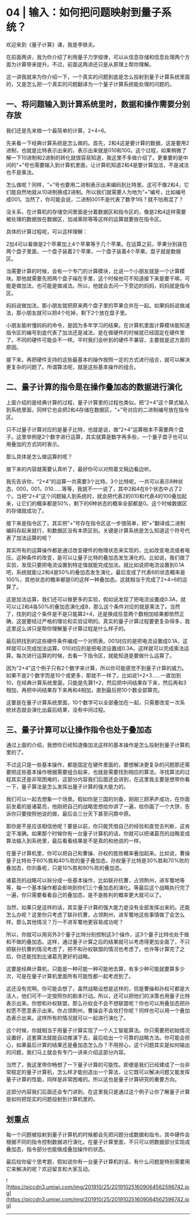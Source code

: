 # 04 | 输入：如何把问题映射到量子系统？

欢迎来到《量子计算》课，我是李铁夫。

在前面两讲，我为你介绍了利用量子力学规律，可以从信息存储和信息处理两个方面为计算带来提升。不过，前面这两讲还只是从原理上帮你理解。

这一讲我就来为你介绍一下，一个真实的问题到底是怎么投射到量子计算系统里面的，又是怎么把一个真实的问题翻译为一个量子计算系统能处理的问题的。

## 一、将问题输入到计算系统里时，数据和操作需要分别存放

我们还是先来做一个最简单的计算，2+4=6。

先来看一下经典计算系统是怎么做的。首先，2和4这是要计算的数据，这是要用2进制，也就是比特表示出来的，表示出来就是010和100。这个过程，如果稍微了解一下10进制和2进制的转化就很容易知道，我这里不多做介绍了。更重要的是中间的“+”号也需要输入到计算机里面，让计算机知道2和4是要计算加法，不是减法也不是乘法。

怎么做呢？同样，“+”号也要用二进制表示出来编码到比特里。这可不像2和4，它们能自然地就从10进制换成2进制。所以我们就需要人为地为“+”编号，比如编号成001。当然了，你可能会说，二进制001不是代表了数字1吗？就不怕用混了？

没关系，在计算机的存储空间里面是分着数据区和指令区的，像是2和4这样需要被处理的数据放在数据区，加减乘除等等这样的运算就要放在指令区。

具体的计算过程呢，可以这样理解：

2加4可以看做是2个苹果加上4个苹果等于几个苹果。在运算之前，苹果分别装在两个盘子里面，一个盘子装着2个苹果，一个盘子装着4个苹果。盘子就是数据区。

当需要计算的时候，会有一个专门的计算模块，比说一个小朋友就是一个计算模块。那他就需要先把两个盘子端在手里，这个时候他可不知道接下来是要干嘛，可能是做加法，也可能是做减法。所以，他就会去问一下旁边的妈妈，妈妈就是指令区。

妈妈说做加法，那小朋友就把原来两个盘子里的苹果合并在一起。如果妈妈说做减法，那小朋友就可以把4个吃掉，剩下2个放在盘子里。

小朋友能听懂妈妈的命令，是因为多年学习的结果。在计算机里面计算模块能知道指令区的编号到底代表了加法还是减法，是在做硬件的时候就已经固定在硬件里了。不同的硬件可能会不一样。平时我们会听到的硬件不兼容，主要就是这方面的原因。

接下来，再把硬件支持的这些最基本的操作按照一定的方式进行组合，就可以解决更复杂的问题了。所谓算法呢，就是这些基本操作的组合。

## 二、量子计算的指令是在操作叠加态的数据进行演化

上面介绍的是经典计算的过程，量子计算里的过程也类似。把“2+4”这个算式输入到系统里面，同样它也会把2和4存储在数据区，“+”号对应的二进制编号放在指令区。

只不过量子计算对应的是量子比特，也就是说，做“2+4”运算根本不需要两个盘子。这里举例是2个数字进行运算，其实就算是数字再多些，一个量子盘子也可以用叠加的方式同时表示。

那么具体是怎么做运算的呢？

接下来的内容就需要认真听了，最好你可以对照着文稿边看边听。

我先告诉你，“2+4”的运算一共需要3个比特。3个比特呢，一共可以表示8种状态，000，001，010……等等，我就不一一说了，其中2和4在8个状态中占了2个。当把“2+4”这个问题输入到系统时，就会把代表2的010和代表4的100叠加起来，让它们的概率都是50%，剩下的6种状态的概率全部都是0。这个时候数据区的存储就成功了。

接下来是指令区了。其实把“+”号存在指令区这一步很简单，把“+”翻译成二进制编码存起来就行，和数据区没有本质区别。关键是计算系统是怎么知道这个符号代表了加法运算的呢？

其实所有的运算操作都是通过改变硬件的物理状态来实现的，比如改变电流或者电压。这种条件的改变，是可以让量子比特的叠加态发生演化的。比如说，我们做了实验，发现只要把电流设置到特定值就能完成加法。就比如说把电流设置到0.1A吧，系统就能让2和4是50%的叠加态发生演化，最后变成了代表6的状态概率是100%，其他状态的概率都是0的这样一种叠加态。这就相当于完成了2+4=6的运算了。

这是加法运算，我们还可以做更多的实验，假如说发现了把电流设置成0.3A，就可以让2和4各50%的叠加态演化成8，那么这个条件对应的就是乘法了。当然了，找到的这个条件是不是只能算2+4，还是换成任意两个数相加结果都依然正确，这是要经过严格的理论和实验证明的。真实的量子计算过程要更复杂得多，我这里这么讲只是帮你理解量子计算过程是什么样子的。

最后把找到的这些硬件条件编成一个对照表。001对应的是把电流设置成0.1A，这样就可以完成加法运算。010对应的是把电流设置成0.3A，这样就可以完成乘法运算。每次进行运算的时候，去看一下指令区，就能知道是要做什么运算了。

因为“2+4”这个例子只有2个数字来计算，所以你可能感觉不到量子计算的威力。如果不是2个数字而是10个或更多，那就不一样了。比如说1+2+3……一直加到10，在经典计算系统里面，只能是先算1+2，然后把中间结果存下来，然后再和3相加，再把中间结果存下来再和4相加，直到最后把10个数全部算完。

这要是在量子计算系统里面，10个数字可以全部叠加在一起，只需要改变一次系统状态就会演化出最后结果，没有中间过程。

## 三、量子计算可以让操作指令也处于叠加态

通过上面的介绍，我想你已经知道像加法这样的基本操作是怎么投射到量子计算机里的了。

不过这只是一些基本操作，都是固定在硬件里面的，要想解决更复杂的问题那还需要把这些基本操作根据需要组合起来，也就是需要找到相应的算法。寻找算法的过程其实还是非常困难的，这部分内容我们后面还会讲到，在这里我主要是想带你看一下，量子算法是怎么发挥出量子计算的强大能力的。

我们可以一起去想象一个场景。假如你是三国的刘备，刚刚三顾茅庐成功，在你面前坐着的是诸葛亮，他刚把自己的战略思想给你讲了一遍，给你画了一个大饼，告诉你只要按照他说的做，最后会三分天下甚至问鼎中原。

那你是不是应该相信他呢？要是以前，你只能凭借自己的经验和直觉去判断，这肯定不准确。如果那个时候你有一台量子计算机的话，你就可以把诸葛亮的战略变成算法输入到系统里，最后看看结果是不是真的和他说的一样。

在量子计算机里，你可以把自己和曹操、孙权的胜败概率叠加起来。比如说，曹操量子比特处于60%胜和40%败的量子叠加态，孙权量子比特是30%胜和70%败的叠加态，你刘备呢，只是10%胜和90%败的叠加态。

诸葛亮的战略可以拆分成一些基本操作，比如联孙抗曹，占领荆州，进军蜀地等等，每一个基本操作都会影响到你们三个叠加态的演化。等最后这个战略执行完了一遍，你只需要看看自己的叠加态，是不是胜利的概率更大就可以了。

当然，如果只是这样的话，其实量子计算的强大能力是没有全部发挥出来的。还能怎么办呢？这里你只考虑了联孙抗曹，占领荆州，进军蜀地这些事情做了会怎么样。那么其他情况？万一不进军蜀地更容易成功呢？

所以，你就可以用另外3个量子比特分别控制这3个操作，这3个量子比特也处于做和不做的叠加态。这样，通过量子计算之后的结果就可以考虑得更加全面了，不只把联孙抗曹的情况考虑了，把不和孙权联盟的情况也考虑了。也许等计算完了之后，你还能找到比诸葛亮更好的战略。

这要是经典计算机，只能是一种可能一种可能地去算，有多少种可能就要算多少次，可是在量子计算机里面所有可能性都一起考虑到了。

这还没有完啊。你可能会想了，虽然战略设想是这样的，但是曹操和孙权可都是大活人，他们可不一定按照你的剧本行动。所以，还可以把他们的决策也用量子比特表示出来。你想和孙权联盟，那么孙权会不会不想联盟呢？你也可以用叠加态把孙权愿不愿意表示出来。你占领荆州，曹操会不会攻打你呢？同样也可以用一个叠加态表示出来。这样所有的情况就可以一起进行演化了。

这个时候，你就相当于用量子计算实现了一个人工智能算法。你只需要把初始情况设置好，这套算法就能自动推演下去，最后给出一个可靠的战略方法。你可能会担心，如果最后计算的结果还是叠加态怎么办？不用担心，这个问题其实是如何输出的问题，我们马上就会有专门一讲来介绍这部分内容。

当然了，我这里带你畅想了一下量子计算的可能性。即便是我们已经建成了一台非常稳定的量子计算机，怎么样才能创造出一个算法，让它既可以解决问题又能发挥量子计算的性能，同样是非常困难的。所以这也是量子计算研究的重要方向。

这部分内容我们后面还会专门讲到，在这里我只是通过这个例子让你了解量子计算是如何把现实的问题投射到计算机里的。

## 划重点

每一个问题被投射到量子计算机的时候都会先把问题分成数据和指令。其中硬件会根据不同的指令控制数据进行演化。在量子计算里面，不只可以把数据部分实现成叠加态，指令部分也能做成叠加操作的状态。

最后给你留个思考题，假如说你有一台量子计算机的话，有什么问题是特别需要用它来解决的呢？欢迎留言和大家互动。

![https://piccdn3.umiwi.com/img/201910/25/201910251609064562596742.jpg](https://piccdn3.umiwi.com/img/201910/25/201910251609064562596742.jpg)

---
